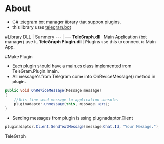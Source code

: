 # About
+ C# [telegram](http://telegram.com/) bot manager library that support plugins.
+ this library uses [telegram.bot](https://github.com/MrRoundRobin/telegram.bot)

#Library
DLL | Summery
--- | ---
**TeleGraph.dll** | Main Application (bot manager) use it.
**TeleGraph.Plugin.dll** | Plugins use this to connect to Main App.

#Make Plugin

+ Each plugin should have a main.cs class implemented from TeleGram.Plugin.Imain.
+ All message's from Telegram come into OnReviceMessage() method in plugin.
```csharp
public void OnReviceMessage(Message message)
{
    //this line send message to application console.
    pluginadaptor.OnMessage(this, message.Text);    
}
```
+ Sending messages from plugin is using pluginadaptor.Client
```csharp
pluginadaptor.Client.SendTextMessage(message.Chat.Id, "Your Message.");
```
TeleGraph

